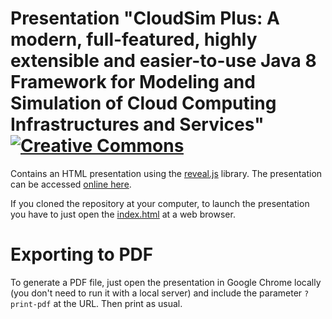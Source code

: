 # Presentation "CloudSim Plus: A modern, full-featured, highly extensible and easier-to-use Java 8 Framework for Modeling and Simulation of Cloud Computing Infrastructures and Services" [![Creative Commons](https://img.shields.io/badge/license-CC--BY--SA%204.0-orange.svg?style=flat-square)](http://creativecommons.org/licenses/by-sa/4.0/)

Contains an HTML presentation using the [reveal.js](https://github.com/hakimel/reveal.js) library. The presentation can be accessed [online here](http://cloudsimplus.org/presentation/).

If you cloned the repository at your computer, to launch the presentation you have to just open the [index.html](index.html) at a web browser.

# Exporting to PDF
To generate a PDF file, just open the presentation in Google Chrome locally 
(you don't need to run it with a local server) and include the parameter `?print-pdf` at the URL.
Then print as usual.
